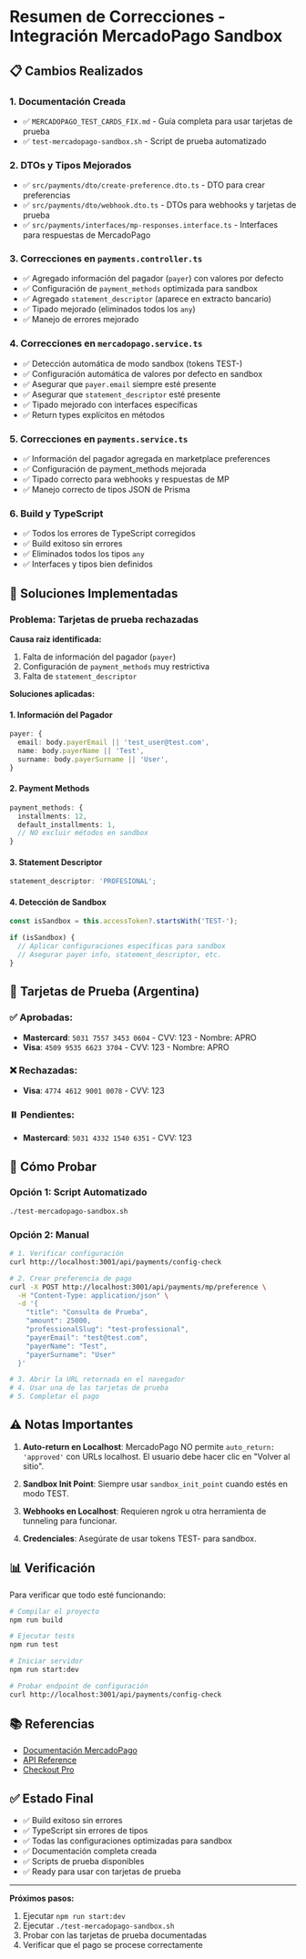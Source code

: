 # Resumen de Correcciones - Integración MercadoPago Sandbox

## 📋 Cambios Realizados

### 1. **Documentación Creada**

- ✅ `MERCADOPAGO_TEST_CARDS_FIX.md` - Guía completa para usar tarjetas de prueba
- ✅ `test-mercadopago-sandbox.sh` - Script de prueba automatizado

### 2. **DTOs y Tipos Mejorados**

- ✅ `src/payments/dto/create-preference.dto.ts` - DTO para crear preferencias
- ✅ `src/payments/dto/webhook.dto.ts` - DTOs para webhooks y tarjetas de prueba
- ✅ `src/payments/interfaces/mp-responses.interface.ts` - Interfaces para respuestas de MercadoPago

### 3. **Correcciones en `payments.controller.ts`**

- ✅ Agregado información del pagador (`payer`) con valores por defecto
- ✅ Configuración de `payment_methods` optimizada para sandbox
- ✅ Agregado `statement_descriptor` (aparece en extracto bancario)
- ✅ Tipado mejorado (eliminados todos los `any`)
- ✅ Manejo de errores mejorado

### 4. **Correcciones en `mercadopago.service.ts`**

- ✅ Detección automática de modo sandbox (tokens TEST-)
- ✅ Configuración automática de valores por defecto en sandbox
- ✅ Asegurar que `payer.email` siempre esté presente
- ✅ Asegurar que `statement_descriptor` esté presente
- ✅ Tipado mejorado con interfaces específicas
- ✅ Return types explícitos en métodos

### 5. **Correcciones en `payments.service.ts`**

- ✅ Información del pagador agregada en marketplace preferences
- ✅ Configuración de payment_methods mejorada
- ✅ Tipado correcto para webhooks y respuestas de MP
- ✅ Manejo correcto de tipos JSON de Prisma

### 6. **Build y TypeScript**

- ✅ Todos los errores de TypeScript corregidos
- ✅ Build exitoso sin errores
- ✅ Eliminados todos los tipos `any`
- ✅ Interfaces y tipos bien definidos

## 🔑 Soluciones Implementadas

### Problema: Tarjetas de prueba rechazadas

**Causa raíz identificada:**

1. Falta de información del pagador (`payer`)
2. Configuración de `payment_methods` muy restrictiva
3. Falta de `statement_descriptor`

**Soluciones aplicadas:**

#### 1. Información del Pagador

```typescript
payer: {
  email: body.payerEmail || 'test_user@test.com',
  name: body.payerName || 'Test',
  surname: body.payerSurname || 'User',
}
```

#### 2. Payment Methods

```typescript
payment_methods: {
  installments: 12,
  default_installments: 1,
  // NO excluir métodos en sandbox
}
```

#### 3. Statement Descriptor

```typescript
statement_descriptor: 'PROFESIONAL';
```

#### 4. Detección de Sandbox

```typescript
const isSandbox = this.accessToken?.startsWith('TEST-');

if (isSandbox) {
  // Aplicar configuraciones específicas para sandbox
  // Asegurar payer info, statement_descriptor, etc.
}
```

## 🧪 Tarjetas de Prueba (Argentina)

### ✅ Aprobadas:

- **Mastercard**: `5031 7557 3453 0604` - CVV: 123 - Nombre: APRO
- **Visa**: `4509 9535 6623 3704` - CVV: 123 - Nombre: APRO

### ❌ Rechazadas:

- **Visa**: `4774 4612 9001 0078` - CVV: 123

### ⏸️ Pendientes:

- **Mastercard**: `5031 4332 1540 6351` - CVV: 123

## 🚀 Cómo Probar

### Opción 1: Script Automatizado

```bash
./test-mercadopago-sandbox.sh
```

### Opción 2: Manual

```bash
# 1. Verificar configuración
curl http://localhost:3001/api/payments/config-check

# 2. Crear preferencia de pago
curl -X POST http://localhost:3001/api/payments/mp/preference \
  -H "Content-Type: application/json" \
  -d '{
    "title": "Consulta de Prueba",
    "amount": 25000,
    "professionalSlug": "test-professional",
    "payerEmail": "test@test.com",
    "payerName": "Test",
    "payerSurname": "User"
  }'

# 3. Abrir la URL retornada en el navegador
# 4. Usar una de las tarjetas de prueba
# 5. Completar el pago
```

## ⚠️ Notas Importantes

1. **Auto-return en Localhost**: MercadoPago NO permite `auto_return: 'approved'` con URLs localhost. El usuario debe hacer clic en "Volver al sitio".

2. **Sandbox Init Point**: Siempre usar `sandbox_init_point` cuando estés en modo TEST.

3. **Webhooks en Localhost**: Requieren ngrok u otra herramienta de tunneling para funcionar.

4. **Credenciales**: Asegúrate de usar tokens TEST- para sandbox.

## 📊 Verificación

Para verificar que todo esté funcionando:

```bash
# Compilar el proyecto
npm run build

# Ejecutar tests
npm run test

# Iniciar servidor
npm run start:dev

# Probar endpoint de configuración
curl http://localhost:3001/api/payments/config-check
```

## 📚 Referencias

- [Documentación MercadoPago](https://www.mercadopago.com.ar/developers/es/docs)
- [API Reference](https://www.mercadopago.com.ar/developers/es/reference)
- [Checkout Pro](https://www.mercadopago.com.ar/developers/es/docs/checkout-pro/landing)

## ✅ Estado Final

- ✅ Build exitoso sin errores
- ✅ TypeScript sin errores de tipos
- ✅ Todas las configuraciones optimizadas para sandbox
- ✅ Documentación completa creada
- ✅ Scripts de prueba disponibles
- ✅ Ready para usar con tarjetas de prueba

---

**Próximos pasos:**

1. Ejecutar `npm run start:dev`
2. Ejecutar `./test-mercadopago-sandbox.sh`
3. Probar con las tarjetas de prueba documentadas
4. Verificar que el pago se procese correctamente
